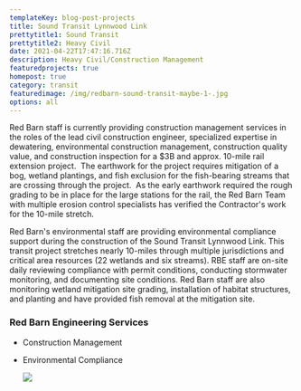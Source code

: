 ```yaml
---
templateKey: blog-post-projects
title: Sound Transit Lynnwood Link
prettytitle1: Sound Transit
prettytitle2: Heavy Civil
date: 2021-04-22T17:47:16.716Z
description: Heavy Civil/Construction Management
featuredprojects: true
homepost: true
category: transit
featuredimage: /img/redbarn-sound-transit-maybe-1-.jpg
options: all
---
```

Red Barn staff is currently providing construction management services in the roles of the lead civil construction engineer, specialized expertise in dewatering, environmental construction management, construction quality value, and construction inspection for a $3B and approx. 10-mile rail extension project.  The earthwork for the project requires mitigation of a bog, wetland plantings, and fish exclusion for the fish-bearing streams that are crossing through the project.  As the early earthwork required the rough grading to be in place for the large stations for the rail, the Red Barn Team with multiple erosion control specialists has verified the Contractor's work for the 10-mile stretch.

Red Barn's environmental staff are providing environmental compliance support during the construction of the Sound Transit Lynnwood Link. This transit project stretches nearly 10-miles through multiple jurisdictions and critical area resources (22 wetlands and six streams). RBE staff are on-site daily reviewing compliance with permit conditions, conducting stormwater monitoring, and documenting site conditions. Red Barn staff are also monitoring wetland mitigation site grading, installation of habitat structures, and planting and have provided fish removal at the mitigation site.

### Red Barn Engineering Services

* Construction Management
* Environmental Compliance

  ![](/img/lynnwoodlink-expansion-mountlake-terrace-station-aerial-201908.jpg)